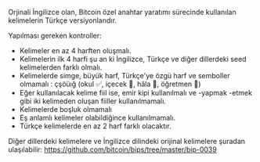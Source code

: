 Orjinali İngilizce olan, Bitcoin özel anahtar yaratımı sürecinde kullanılan kelimelerin Türkçe versiyonlarıdır.

Yapılması gereken kontroller:

- Kelimeler en az 4 harften oluşmalı.
- Kelimelerin ilk 4 harfi şu an ki İngilizce, Türkçe ve diğer dillerdeki seed kelimelerden farklı olmalı.
- Kelimelerde simge, büyük harf, Türkçe'ye özgü harf ve semboller olmamalı : çşöüığ (okul ✅, içecek 🚫, hâla 🚫, öğretmen 🚫)
- Eğer kullanılacak kelime fiil ise, emir kipi kullanılmalı ve -yapmak -etmek gibi iki kelimeden oluşan fiiller kullanılmamalı.
- Kelimelerde boşluk olmamalı
- Eş anlamlı kelimeler olabildiğince kullanılmamalı.
- Türkçe kelimelerde en az 2 harf farklı olacaktır.

Diğer dillerdeki kelimelere ve İngilizce dilindeki orijinal kelimelere şuradan ulaşılabilir: https://github.com/bitcoin/bips/tree/master/bip-0039
